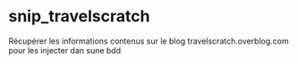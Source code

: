 # snip_travelscratch
Récupérer les informations contenus sur le blog travelscratch.overblog.com pour les injecter dan sune bdd
